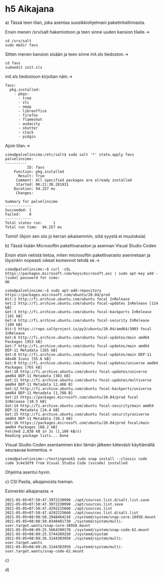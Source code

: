 # h5 Aikajana

a) Tässä teen tilan, joka asentaa suosikkiohjelmani paketinhallinnasta.

Ensin menen /srv/salt hakemistoon ja teen sinne uuden kansion tilalle.->

	cd /srv/salt
	sudo mkdir favs

Sitten menen kansion sisään ja teen sinne init.sls tiedoston.->

	cd favs
	sudoedit init.sls

init.sls tiedostoon kirjoitan näin.->

	favs:
	  pkg.installed:
	    - pkgs:
	      - tree
	      - vlc
	      - nmap
	      - libreoffice
	      - firefox
	      - flameshot
	      - audacity
	      - shutter
	      - slack
	      - pidgin

Ajoin tilan.->

	simo@palvelinsimo:/etc/salt$ sudo salt '*' state.apply favs
	palvelinsimo:
	----------
	          ID: favs
	    Function: pkg.installed
	      Result: True
	     Comment: All specified packages are already installed
	     Started: 06:21:30.281931
	    Duration: 94.257 ms
	     Changes:
	
	Summary for palvelinsimo
	------------
	Succeeded: 1
	Failed:    0
	------------
	Total states run:     1
	Total run time:  94.257 ms
	
Toimii!
(Ajoin sen siis jo kerran aikaisemmin, siitä syystä ei muutoksia)


b) Tässä lisään Microsoftin pakettivaraston ja asennan Visual Studio Coden

Ensin etsin netistä tietoa, miten microsoftin pakettivarasto asennetaan ja löysinkin nopeasti oikeat komennot tehdä se.->

	simo@palvelinsimo:~$ curl -sSL https://packages.microsoft.com/keys/microsoft.asc | sudo apt-key add -
	[sudo] password for simo:
	OK
	
	simo@palvelinsimo:~$ sudo apt-add-repository https://packages.microsoft.com/ubuntu/20.04/prod
	Hit:1 http://fi.archive.ubuntu.com/ubuntu focal InRelease
	Get:2 http://fi.archive.ubuntu.com/ubuntu focal-updates InRelease [114 kB]
	Get:3 http://fi.archive.ubuntu.com/ubuntu focal-backports InRelease [101 kB]
	Get:4 http://fi.archive.ubuntu.com/ubuntu focal-security InRelease [109 kB]
	Hit:5 https://repo.saltproject.io/py3/ubuntu/20.04/amd64/3003 focal InRelease
	Get:6 http://fi.archive.ubuntu.com/ubuntu focal-updates/main amd64 Packages [953 kB]
	Get:7 http://fi.archive.ubuntu.com/ubuntu focal-updates/main amd64 DEP-11 Metadata [265 kB]
	Get:8 http://fi.archive.ubuntu.com/ubuntu focal-updates/main DEP-11 48x48 Icons [55.6 kB]
	Get:9 http://fi.archive.ubuntu.com/ubuntu focal-updates/universe amd64 Packages [765 kB]
	Get:10 http://fi.archive.ubuntu.com/ubuntu focal-updates/universe amd64 DEP-11 Metadata [303 kB]
	Get:11 http://fi.archive.ubuntu.com/ubuntu focal-updates/multiverse amd64 DEP-11 Metadata [2,468 B]
	Get:12 http://fi.archive.ubuntu.com/ubuntu focal-backports/universe amd64 DEP-11 Metadata [1,768 B]
	Get:13 https://packages.microsoft.com/ubuntu/20.04/prod focal InRelease [10.5 kB]
	Get:14 http://fi.archive.ubuntu.com/ubuntu focal-security/main amd64 DEP-11 Metadata [24.4 kB]
	Get:15 http://fi.archive.ubuntu.com/ubuntu focal-security/universe amd64 DEP-11 Metadata [58.3 kB]
	Get:16 https://packages.microsoft.com/ubuntu/20.04/prod focal/main amd64 Packages [68.2 kB]
	Fetched 2,830 kB in 3s (1,109 kB/s)
	Reading package lists... Done


Visual Studio Coden asentaminen kävi tämän jälkeen kätevästi käyttämällä seuraavaa komentoa.->

	simo@palvelinsimo:~/testingnook$ sudo snap install --classic code
	code 3c4e3df9 from Visual Studio Code (vscode) installed

Ohjelma asentui hyvin. 

c) CSI Pasila, aikajanoista hieman.

Esimerkki aikajanasta.->
	
	
	2021-05-05+07:50:47.3972230990 ./apt/sources.list.d/salt.list.save
	2021-05-05+07:50:47.3972230990 ./apt/sources.list.save
	2021-05-05+07:50:47.4292225660 ./apt/sources.list
	2021-05-05+07:50:47.4292225660 ./apt/sources.list.d/salt.list
	2021-05-05+08:08:50.2948464210 ./systemd/system/snap-core-10958.mount
	2021-05-05+08:08:50.8348401730 ./systemd/system/multi-user.target.wants/snap-core-10958.mount
	2021-05-05+08:09:25.5664390170 ./systemd/system/snap-code-62.mount
	2021-05-05+08:09:25.5744389250 ./systemd/system
	2021-05-05+08:09:26.3144303950 ./systemd/system/multi-user.target.wants
	2021-05-05+08:09:26.3144303950 ./systemd/system/multi-user.target.wants/snap-code-62.mount
	


c)

d)


